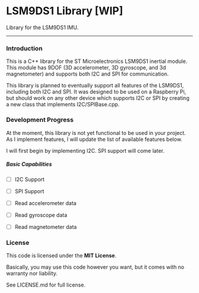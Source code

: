 # LSM9DS1 Library [WIP]

Library for the LSM9DS1 IMU.

--------------------------------------------------

### Introduction

This is a C++ library for the ST Microelectronics LSM9DS1 inertial module. This module has 9DOF (3D accelerometer, 3D gyroscope, and 3d magnetometer) and supports both I2C and SPI for communication.

This library is planned to eventually support all features of the LSM9DS1, including both I2C and SPI. It was designed to be used on a Raspberry Pi, but should work on any other device which supports I2C or SPI by creating a new class that implements I2C/SPIBase.cpp.


### Development Progress

At the moment, this library is not yet functional to be used in your project. As I implement features, I will update the list of available features below.

I will first begin by implementing I2C. SPI support will come later.

##### Basic Capabilities
* [ ] I2C Support
* [ ] SPI Support
* [ ] Read accelerometer data
* [ ] Read gyroscope data
* [ ] Read magnetometer data


### License
This code is licensed under the **MIT License**.

Basically, you may use this code however you want, but it comes with no warranty nor liability.

See LICENSE.md for full license.
